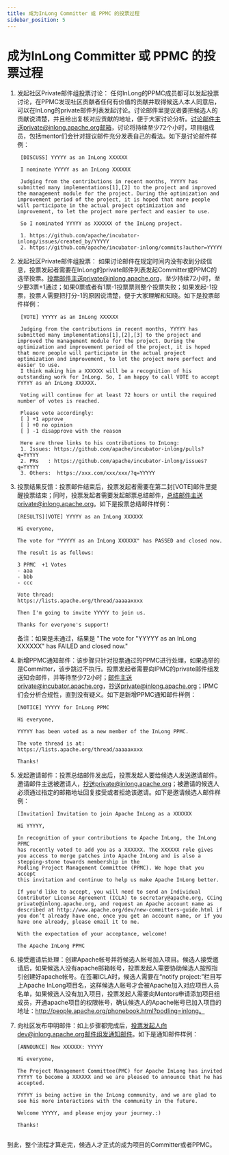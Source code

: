 ```yaml
---
title: 成为InLong Committer 或 PPMC 的投票过程
sidebar_position: 5
---
```



# 成为InLong Committer 或 PPMC 的投票过程

1. 发起社区Private邮件组投票讨论：
   任何InLong的PPMC成员都可以发起投票讨论，在PPMC发现社区贡献者任何有价值的贡献并取得候选人本人同意后，可以在InLong的private邮件列表发起讨论。讨论邮件里提议者要把候选人的贡献说清楚，并且给出复核对应贡献的地址，便于大家讨论分析。讨论邮件主送private@inlong.apache.org邮箱，讨论将持续至少72个小时，项目组成员，包括mentor们会针对提议邮件充分发表自己的看法。如下是讨论邮件样例：
   ```shell
    [DISCUSS] YYYYY as an InLong XXXXXX
     
    I nominate YYYYY as an InLong XXXXXX
    
    Judging from the contributions in recent months, YYYYY has submitted many implementations[1],[2] to the project and improved the management module for the project. During the optimization and improvement period of the project, it is hoped that more people will participate in the actual project optimization and improvement, to let the project more perfect and easier to use.
     
    So I nominated YYYYY as XXXXXX of the InLong project.
     
    1. https://github.com/apache/incubator-inlong/issues/created_by/YYYYY 
    2. https://github.com/apache/incubator-inlong/commits?author=YYYYY 
   ```
    
2. 发起社区Private邮件组投票：
   如果讨论邮件在规定时间内没有收到分歧信息，投票发起者需要在InLong的private邮件列表发起Committer或PPMC的选举投票。投票邮件主送private@inlong.apache.org，至少持续72小时，至少要3票+1通过；如果0票或者有1票-1投票票则整个投票失败；如果发起-1投票，投票人需要把打分-1的原因说清楚，便于大家理解和知晓。如下是投票邮件样例：
   ```shell
    [VOTE] YYYYY as an InLong XXXXXX
     
    Judging from the contributions in recent months, YYYYY has submitted many implementations[1],[2],[3] to the project and improved the management module for the project. During the optimization and improvement period of the project, it is hoped that more people will participate in the actual project optimization and improvement, to let the project more perfect and easier to use.
    I think making him a XXXXXX will be a recognition of his outstanding work for InLong. So, I am happy to call VOTE to accept YYYYY as an InLong XXXXXX.
     
    Voting will continue for at least 72 hours or until the required number of votes is reached.
    
    Please vote accordingly:
    [ ] +1 approve
    [ ] +0 no opinion
    [ ] -1 disapprove with the reason  
      
    Here are three links to his contributions to InLong:
    1. Issues: https://github.com/apache/incubator-inlong/pulls?q=YYYYY
    2. PRs   : https://github.com/apache/incubator-inlong/issues?q=YYYYY
    3. Others:  https://xxx.com/xxx/xxx/?q=YYYYY
   ```

3. 投票结果反馈：投票邮件结束后，投票发起者需要在第二封[VOTE]邮件里提醒投票结束；同时，投票发起者需要发起邮票总结邮件，总结邮件主送private@inlong.apache.org。如下是投票总结邮件样例：
   ```shell
   [RESULTS][VOTE] YYYYY as an InLong XXXXXX
   
   Hi everyone,

   The vote for "YYYYY as an InLong XXXXXX" has PASSED and closed now.

   The result is as follows:

   3 PPMC  +1 Votes
   - aaa
   - bbb
   - ccc

   Vote thread:
   https://lists.apache.org/thread/aaaaaxxxx

   Then I'm going to invite YYYYY to join us.

   Thanks for everyone's support!   
   ```
   备注：如果是未通过，结果是 "The vote for "YYYYY as an InLong XXXXXX" has FAILED and closed now."

4. 新增PPMC通知邮件：该步骤只针对投票通过的PPMC进行处理，如果选举的是Committer，该步跳过不执行。投票发起者需要向IPMC的private邮件组发送知会邮件，并等待至少72小时；邮件主送private@incubator.apache.org，抄送private@inlong.apache.org；IPMC们会分析合规性，直到没有疑义。如下是新增PPMC通知邮件样例：
   ```shell
   [NOTICE] YYYYY for InLong PPMC
   
   Hi everyone,

   YYYYY has been voted as a new member of the InLong PPMC. 

   The vote thread is at:
   https://lists.apache.org/thread/aaaaaxxxx
 
   Thanks!
   ```

5. 发起邀请邮件：投票总结邮件发出后，投票发起人要给候选人发送邀请邮件。邀请邮件主送被邀请人，抄送private@inlong.apache.org；被邀请的候选人必须通过指定的邮箱地址回复接受或者拒绝该邀请。如下是邀请候选人邮件样例：
   ```shell
   [Invitation] Invitation to join Apache InLong as a XXXXXX
   
   Hi YYYYY,

   In recognition of your contributions to Apache InLong, the InLong PPMC
   has recently voted to add you as a XXXXXX. The XXXXXX role gives
   you access to merge patches into Apache InLong and is also a
   stepping-stone towards membership in the
   Podling Project Management Committee (PPMC). We hope that you accept
   this invitation and continue to help us make Apache InLong better.

   If you'd like to accept, you will need to send an Individual
   Contributor License Agreement (ICLA) to secretary@apache.org, CCing
   private@inlong.apache.org, and request an Apache account name as
   described at http://www.apache.org/dev/new-committers-guide.html if
   you don’t already have one, once you get an account name, or if you
   have one already, please email it to me.

   With the expectation of your acceptance, welcome!

   The Apache InLong PPMC
   ```

6. 接受邀请后处理：创建Apache帐号并将候选人帐号加入项目。候选人接受邀请后，如果候选人没有apache邮箱帐号，投票发起人需要协助候选人按照指引创建好apache帐号。在签署ICLA时，候选人需要在“notify project:”栏目写上Apache InLong项目名，这样候选人帐号才会被Apache加入对应项目人员名单，如果候选人没有加入项目，投票发起人需要向Mentors申请添加项目组成员，开通apache项目的权限帐号，确认候选人的Apache帐号已加入项目的地址：http://people.apache.org/phonebook.html?podling=inlong。

7. 向社区发布申明邮件：如上步骤都完成后，投票发起人向dev@inlong.apache.org邮件组发通知邮件。如下是通知邮件样例：
   ```shell
   [ANNOUNCE] New XXXXXX: YYYYY
   
   Hi everyone,
   
   The Project Management Committee(PMC) for Apache InLong has invited YYYYY to become a XXXXXX and we are pleased to announce that he has accepted.

   YYYYY is being active in the InLong community, and we are glad to see his more interactions with the community in the future.
   
   Welcome YYYYY, and please enjoy your journey.:)

   Thanks!
      
   ```   
 
到此，整个流程才算走完，候选人才正式的成为项目的Committer或者PPMC。


